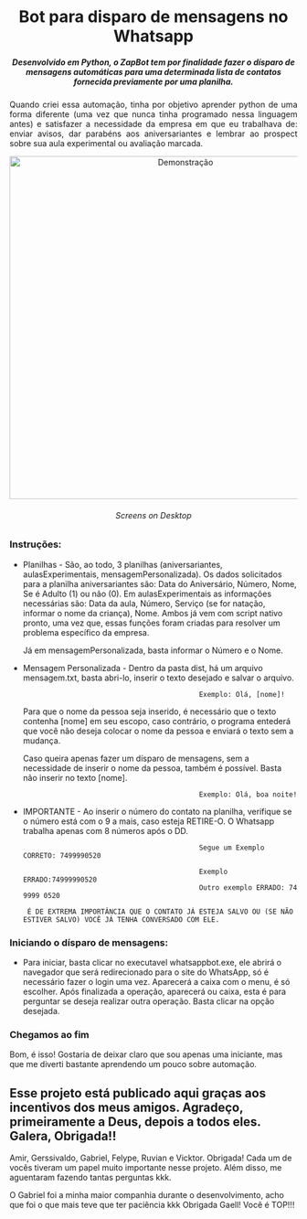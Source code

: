 <h1 align="center"> Bot para disparo de mensagens no Whatsapp</h1>
<h5 align="center" font-weigth="bold">  Desenvolvido em Python, o ZapBot tem por finalidade fazer o dísparo de mensagens automáticas para uma determinada lista de contatos fornecida previamente por uma planilha.</h5>
<p align="justify"> Quando criei essa automação, tinha por objetivo aprender python de uma forma diferente (uma vez que nunca tinha programado nessa linguagem antes) e satisfazer a necessidade da empresa em que eu trabalhava de: enviar avisos, dar parabéns aos aniversariantes e lembrar ao prospect sobre sua aula experimental ou avaliação marcada. </p>
<p align="center">
  <img  height='600px' src="https://github.com/nanotecnologista/botZapLivre/blob/e41a802b13669235019d3e14c028e117576b7161/Demo.gif" alt="Demonstração">
  <h6 align="center">Screens on Desktop</h6>

### Instruções:
  <p> 
    
- Planilhas - São, ao todo, 3 planilhas (aniversariantes, aulasExperimentais, mensagemPersonalizada).
  Os dados solicitados para a planilha aniversariantes são: Data do Aniversário, Número, Nome, Se é Adulto (1) ou não (0).
  Em aulasExperimentais as informações necessárias são: Data da aula, Número, Serviço (se for natação, informar o nome da criança), Nome.
  Ambos já vem com script nativo pronto, uma vez que, essas funções foram criadas para resolver um problema específico da empresa.
  
  Já em mensagemPersonalizada, basta informar o Número e o Nome.


- Mensagem Personalizada - Dentro da pasta dist, há um arquivo mensagem.txt, basta abri-lo, inserir o texto desejado e salvar o arquivo.
                                                  
                                                 Exemplo: Olá, [nome]!
  
  Para que o nome da pessoa seja inserido, é necessário que o texto contenha [nome] em seu escopo, caso contrário, o programa entederá que você não deseja colocar o nome da pessoa e enviará o texto sem a mudança.

  
  Caso queira apenas fazer um dísparo de mensagens, sem a necessidade de inserir o nome da pessoa, também é possível. Basta não inserir no texto [nome].
                                                  
                                                 Exemplo: Olá, boa noite!

- IMPORTANTE - Ao inserir o número do contato na planilha, verifique se o número está com o 9 a mais, caso esteja RETIRE-O. O Whatsapp trabalha apenas com 8 números após o DD.
                                                 
                                                 Segue um Exemplo CORRETO: 7499990520
                                                 
                                                 Exemplo ERRADO:74999990520
                                                 Outro exemplo ERRADO: 74 9999 0520
                                                
       É DE EXTREMA IMPORTÂNCIA QUE O CONTATO JÁ ESTEJA SALVO OU (SE NÃO ESTIVER SALVO) VOCÊ JÁ TENHA CONVERSADO COM ELE.

</p>

### Iniciando o dísparo de mensagens:
- Para iniciar, basta clicar no executavel whatsappbot.exe, ele abrirá o navegador que será redirecionado para o site do WhatsApp, só é necessário fazer o login uma vez.
Aparecerá a caixa com o menu, é só escolher. Após finalizada a operação, aparecerá ou caixa, esta é para perguntar se deseja realizar outra operação. Basta clicar na opção desejada. 


### Chegamos ao fim

Bom, é isso!
Gostaria de deixar claro que sou apenas uma iniciante, mas que me diverti bastante aprendendo um pouco sobre automação.

## Esse projeto está publicado aqui graças aos incentivos dos meus amigos. Agradeço, primeiramente a Deus, depois a todos eles. Galera, Obrigada!!
Amir, Gerssivaldo, Gabriel, Felype, Ruvian e Vicktor. Obrigada! Cada um de vocês tiveram um papel muito importante nesse projeto. Além disso, me aguentaram fazendo tantas perguntas kkk.

O Gabriel foi a minha maior companhia durante o desenvolvimento, acho que foi o que mais teve que ter paciência kkk Obrigada Gaell! Você é TOP!!!
